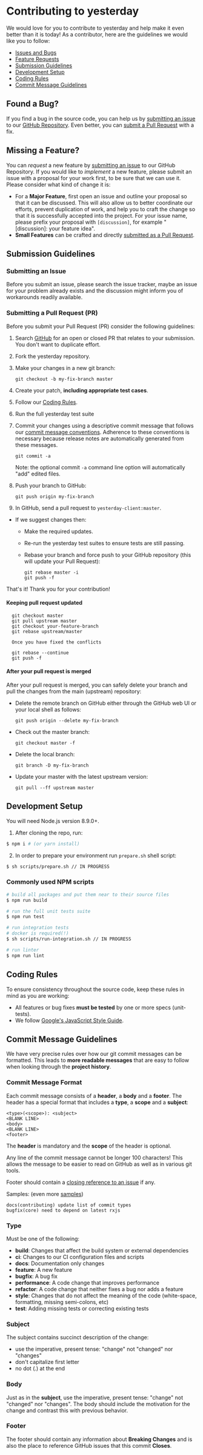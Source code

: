 # Contributing to yesterday

We would love for you to contribute to yesterday and help make it even better than it is
today! As a contributor, here are the guidelines we would like you to follow:

* [Issues and Bugs](#issue)
* [Feature Requests](#feature)
* [Submission Guidelines](#submit)
* [Development Setup](#development)
* [Coding Rules](#rules)
* [Commit Message Guidelines](#commit)

## <a name="issue"></a> Found a Bug?

If you find a bug in the source code, you can help us by
[submitting an issue](#submit-issue) to our [GitHub Repository][github]. Even better, you can
[submit a Pull Request](#submit-pr) with a fix.

## <a name="feature"></a> Missing a Feature?

You can _request_ a new feature by [submitting an issue](#submit-issue) to our GitHub
Repository. If you would like to _implement_ a new feature, please submit an issue with
a proposal for your work first, to be sure that we can use it.
Please consider what kind of change it is:

* For a **Major Feature**, first open an issue and outline your proposal so that it can be
  discussed. This will also allow us to better coordinate our efforts, prevent duplication of work,
  and help you to craft the change so that it is successfully accepted into the project. For your issue name, please prefix your proposal with `[discussion]`, for example "[discussion]: your feature idea".
* **Small Features** can be crafted and directly [submitted as a Pull Request](#submit-pr).

## <a name="submit"></a> Submission Guidelines

### <a name="submit-issue"></a> Submitting an Issue

Before you submit an issue, please search the issue tracker, maybe an issue for your problem already exists and the discussion might inform you of workarounds readily available.

### <a name="submit-pr"></a> Submitting a Pull Request (PR)

Before you submit your Pull Request (PR) consider the following guidelines:

1. Search [GitHub](https://github.com/igroup-opole/yesterday-client/pulls) for an open or closed PR
   that relates to your submission. You don't want to duplicate effort.
1. Fork the yesterday repository.
1. Make your changes in a new git branch:

   ```shell
   git checkout -b my-fix-branch master
   ```

1. Create your patch, **including appropriate test cases**.
1. Follow our [Coding Rules](#rules).
1. Run the full yesterday test suite
1. Commit your changes using a descriptive commit message that follows our
   [commit message conventions](#commit). Adherence to these conventions
   is necessary because release notes are automatically generated from these messages.

   ```shell
   git commit -a
   ```

   Note: the optional commit `-a` command line option will automatically "add" edited files.

1. Push your branch to GitHub:

   ```shell
   git push origin my-fix-branch
   ```

1. In GitHub, send a pull request to `yesterday-client:master`.

* If we suggest changes then:

  * Make the required updates.
  * Re-run the yesterday test suites to ensure tests are still passing.
  * Rebase your branch and force push to your GitHub repository (this will update your Pull Request):

    ```shell
    git rebase master -i
    git push -f
    ```

That's it! Thank you for your contribution!

#### Keeping pull request updated

```shell
  git checkout master
  git pull upstream master
  git checkout your-feature-branch
  git rebase upstream/master
  
  Once you have fixed the conflicts
  
  git rebase --continue
  git push -f
```

#### After your pull request is merged

After your pull request is merged, you can safely delete your branch and pull the changes
from the main (upstream) repository:

* Delete the remote branch on GitHub either through the GitHub web UI or your local shell as follows:

  ```shell
  git push origin --delete my-fix-branch
  ```

* Check out the master branch:

  ```shell
  git checkout master -f
  ```

* Delete the local branch:

  ```shell
  git branch -D my-fix-branch
  ```

* Update your master with the latest upstream version:

  ```shell
  git pull --ff upstream master
  ```

## <a name="development"></a> Development Setup

You will need Node.js version 8.9.0+.

1. After cloning the repo, run:

```bash
$ npm i # (or yarn install)
```

2. In order to prepare your environment run `prepare.sh` shell script:

```bash
$ sh scripts/prepare.sh // IN PROGRESS
```

### Commonly used NPM scripts

```bash
# build all packages and put them near to their source files
$ npm run build

# run the full unit tests suite
$ npm run test

# run integration tests
# docker is required(!)
$ sh scripts/run-integration.sh // IN PROGRESS

# run linter
$ npm run lint
```

## <a name="rules"></a> Coding Rules

To ensure consistency throughout the source code, keep these rules in mind as you are working:

* All features or bug fixes **must be tested** by one or more specs (unit-tests).
* We follow [Google's JavaScript Style Guide](https://google.github.io/styleguide/jsguide.html).

## <a name="commit"></a> Commit Message Guidelines

We have very precise rules over how our git commit messages can be formatted. This leads to **more
readable messages** that are easy to follow when looking through the **project history**.

### Commit Message Format

Each commit message consists of a **header**, a **body** and a **footer**. The header has a special
format that includes a **type**, a **scope** and a **subject**:

```
<type>(<scope>): <subject>
<BLANK LINE>
<body>
<BLANK LINE>
<footer>
```

The **header** is mandatory and the **scope** of the header is optional.

Any line of the commit message cannot be longer 100 characters! This allows the message to be easier
to read on GitHub as well as in various git tools.

Footer should contain a [closing reference to an issue](https://help.github.com/articles/closing-issues-via-commit-messages/) if any.

Samples: (even more [samples](https://github.com/igroup-opole/yesterday-client/commits/master))

```
docs(contributing) update list of commit types
bugfix(core) need to depend on latest rxjs
```

### Type

Must be one of the following:

* **build**: Changes that affect the build system or external dependencies
* **ci**: Changes to our CI configuration files and scripts
* **docs**: Documentation only changes
* **feature**: A new feature
* **bugfix**: A bug fix
* **performance**: A code change that improves performance
* **refactor**: A code change that neither fixes a bug nor adds a feature
* **style**: Changes that do not affect the meaning of the code (white-space, formatting, missing semi-colons, etc)
* **test**: Adding missing tests or correcting existing tests

### Subject

The subject contains succinct description of the change:

* use the imperative, present tense: "change" not "changed" nor "changes"
* don't capitalize first letter
* no dot (.) at the end

### Body

Just as in the **subject**, use the imperative, present tense: "change" not "changed" nor "changes".
The body should include the motivation for the change and contrast this with previous behavior.

### Footer

The footer should contain any information about **Breaking Changes** and is also the place to
reference GitHub issues that this commit **Closes**.

[github]: https://github.com/igroup-opole/yesterday-client